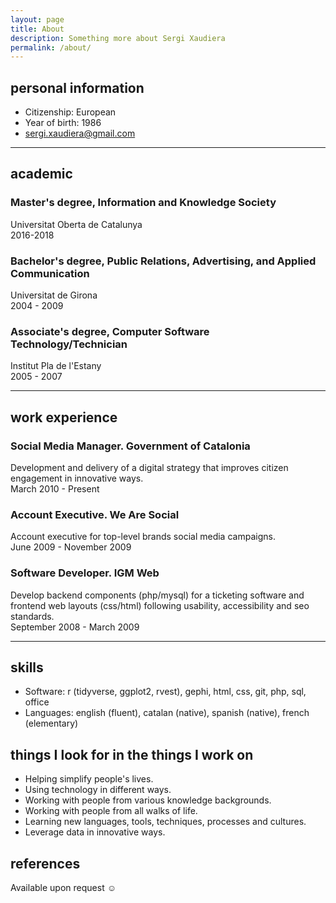 ```yaml
---
layout: page
title: About
description: Something more about Sergi Xaudiera
permalink: /about/
---
```

## personal information
- Citizenship: European
- Year of birth: 1986
- [sergi.xaudiera@gmail.com](mailto:sergi.xaudiera@gmail.com)

---

## academic
### Master's degree, Information and Knowledge Society  
Universitat Oberta de Catalunya  
2016-2018

### Bachelor's degree, Public Relations, Advertising, and Applied Communication
Universitat de Girona  
2004 - 2009

### Associate's degree, Computer Software Technology/Technician  
Institut Pla de l'Estany  
2005 - 2007

---

## work experience
### Social Media Manager. Government of Catalonia
Development and delivery of a digital strategy that improves citizen engagement in innovative ways.  
March 2010 - Present  

### Account Executive. We Are Social
Account executive for top-level brands social media campaigns.  
June 2009 - November 2009  

### Software Developer. IGM Web
Develop backend components (php/mysql) for a ticketing software and frontend web layouts (css/html) following usability, accessibility and seo standards.  
September 2008 - March 2009

---

## skills
- Software: r (tidyverse, ggplot2, rvest), gephi, html, css, git, php, sql, office
- Languages: english (fluent), catalan (native), spanish (native), french (elementary)

## things I look for in the things I work on 
- Helping simplify people's lives.  
- Using technology in different ways.  
- Working with people from various knowledge backgrounds.  
- Working with people from all walks of life.  
- Learning new languages, tools, techniques, processes and cultures.  
- Leverage data in innovative ways. 

## references
Available upon request ☺